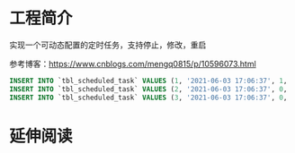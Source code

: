 # 工程简介
实现一个可动态配置的定时任务，支持停止，修改，重启

参考博客：https://www.cnblogs.com/mengq0815/p/10596073.html

```sql
INSERT INTO `tbl_scheduled_task` VALUES (1, '2021-06-03 17:06:37', 1, '0/2 * * * * ?', '定时任务01', 'scheduledTask01', '2021-06-03 17:06:37', b'0');
INSERT INTO `tbl_scheduled_task` VALUES (2, '2021-06-03 17:06:37', 0, '0/5 * * * * ?', '定时任务02', 'scheduledTask02', '2021-06-03 17:06:37', b'0');
INSERT INTO `tbl_scheduled_task` VALUES (3, '2021-06-03 17:06:37', 0, '0/2 * * * * ?', '定时任务03', 'scheduledTask03', '2021-06-03 17:06:37', b'0');
```
# 延伸阅读


